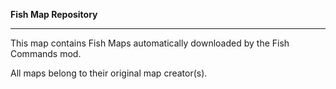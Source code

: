 **Fish Map Repository**
<hr>
This map contains Fish Maps automatically downloaded by the Fish Commands mod.

All maps belong to their original map creator(s).

